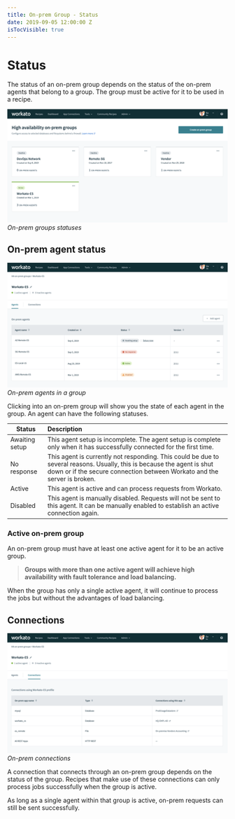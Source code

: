 ```yaml
---
title: On-prem Group - Status
date: 2019-09-05 12:00:00 Z
isTocVisible: true
---
```


# Status
The status of an on-prem group depends on the status of the on-prem agents that belong to a group. The group must be active for it to be used in a recipe.

![On-prem groups statuses](/assets/images/on-prem/groups-statuses.png)
*On-prem groups statuses*

## On-prem agent status

![On-prem agents in a group](/assets/images/on-prem/agents-in-groups-statuses.png)
*On-prem agents in a group*

Clicking into an on-prem group will show you the state of each agent in the group. An agent can have the following statuses.

| Status         | Description |
| -------------- | :---------- |
| Awaiting setup | This agent setup is incomplete. The agent setup is complete only when it has successfully connected for the first time. |
| No response    | This agent is currently not responding. This could be due to several reasons. Usually, this is because the agent is shut down or if the secure connection between Workato and the server is broken. |
| Active         | This agent is active and can process requests from Workato. |
| Disabled       | This agent is manually disabled. Requests will not be sent to this agent. It can be manually enabled to establish an active connection again. |

### Active on-prem group
An on-prem group must have at least one active agent for it to be an active group.

> **Groups with more than one active agent will achieve high availability with fault tolerance and load balancing.**

When the group has only a single active agent, it will continue to process the jobs but without the advantages of load balancing.

## Connections

![On-prem connections](/assets/images/on-prem/on-prem-connections.png)
*On-prem connections*

A connection that connects through an on-prem group depends on the status of the group. Recipes that make use of these connections can only process jobs successfully when the group is active.

As long as a single agent within that group is active, on-prem requests can still be sent successfully.
